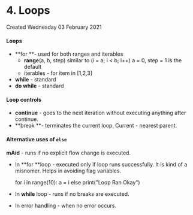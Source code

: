 # 4. Loops
Created Wednesday 03 February 2021

#### **Loops**

* **for **- used for both ranges and iterables
	* **range**(a, b, step) similar to (i = a; i < b; i++) a = 0, step = 1 is the default 
	* iterables - for item in [1,2,3]
* **while** - standard
* **do while** - standard


#### Loop controls

* **continue** - goes to the next iteration without executing anything after continue.
* **break **- terminates the current loop. Current - nearest parent.


#### **Alternative uses of ``else``**
**mAid** - runs if no explicit flow change is executed.

* In **for **loop - executed only if loop runs successfully. It is kind of a misnomer. Helps in avoiding flag variables.

	for i in range(10):
		a = i
	else
		print("Loop Ran Okay")


* In **while** loop - runs if no breaks are executed.
* In error handling - when no error occurs.


